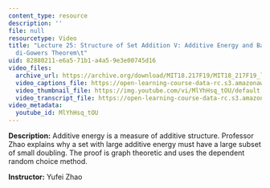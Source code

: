 ```yaml
---
content_type: resource
description: ''
file: null
resourcetype: Video
title: "Lecture 25: Structure of Set Addition V: Additive Energy and Balog-Szemer\xE9\
  di-Gowers Theorem\t"
uid: 82880211-e6a5-71b1-a4a5-9e3e00745d16
video_files:
  archive_url: https://archive.org/download/MIT18.217F19/MIT18_217F19_lec25_300k.mp4
  video_captions_file: https://open-learning-course-data-rc.s3.amazonaws.com/18-217-graph-theory-and-additive-combinatorics-fall-2019/baa7999826f5536daaff34b9c99ebc05_MlYhHsq_tOU.vtt
  video_thumbnail_file: https://img.youtube.com/vi/MlYhHsq_tOU/default.jpg
  video_transcript_file: https://open-learning-course-data-rc.s3.amazonaws.com/18-217-graph-theory-and-additive-combinatorics-fall-2019/e09a37cb5612c2097245156493d8105c_MlYhHsq_tOU.pdf
video_metadata:
  youtube_id: MlYhHsq_tOU
---
```


**Description:** Additive energy is a measure of additive structure. Professor Zhao explains why a set with large additive energy must have a large subset of small doubling. The proof is graph theoretic and uses the dependent random choice method.

**Instructor:** Yufei Zhao